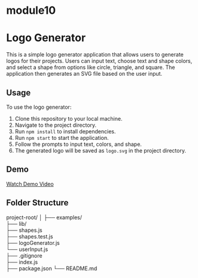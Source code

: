 # module10
# Logo Generator

This is a simple logo generator application that allows users to generate logos for their projects. Users can input text, choose text and shape colors, and select a shape from options like circle, triangle, and square. The application then generates an SVG file based on the user input.

## Usage

To use the logo generator:

1. Clone this repository to your local machine.
2. Navigate to the project directory.
3. Run `npm install` to install dependencies.
4. Run `npm start` to start the application.
5. Follow the prompts to input text, colors, and shape.
6. The generated logo will be saved as `logo.svg` in the project directory.

## Demo

[Watch Demo Video](https://drive.google.com/file/d/1XAiJcekOV3ZnB7A7sQ8E4chEffOcHywA/view?usp=drive_link)

## Folder Structure

project-root/
│
├── examples/           
├── lib/                
    ├── shapes.js       
    ├── shapes.test.js  
    ├── logoGenerator.js  
    └── userInput.js         
├── .gitignore          
├── index.js            
├── package.json
└── README.md  